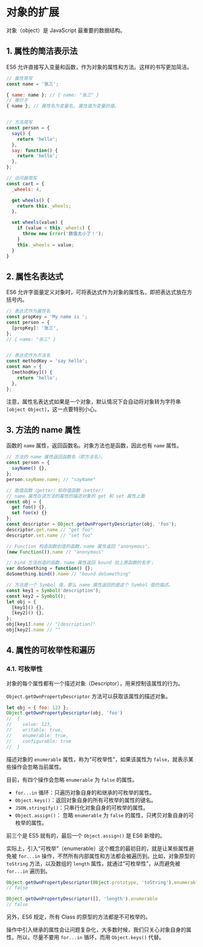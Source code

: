 # 对象的扩展

对象（object）是 JavaScript 最重要的数据结构。

## 1. 属性的简洁表示法

ES6 允许直接写入变量和函数，作为对象的属性和方法。这样的书写更加简洁。

```javascript
// 属性简写
const name = '张三';

{ name: name }; // { name: "张三" }
// 等价于
{ name }; // 属性名为变量名, 属性值为变量的值。


// 方法简写
const person = {
  say() {
    return 'hello';
  },
  say: function() {
    return 'hello';
  },
};

// 访问器简写
const cart = {
  _wheels: 4,

  get wheels() {
    return this._wheels;
  },

  set wheels(value) {
    if (value < this._wheels) {
      throw new Error('数值太小了！');
    }
    this._wheels = value;
  }
}
```

## 2. 属性名表达式

ES6 允许字面量定义对象时，可将表达式作为对象的属性名，即把表达式放在方括号内。

```javascript
// 表达式作为属性名
const propKey = 'My name is ';
const person = {
  [propKey]: '张三',
};
// { name: "张三" }


// 表达式作为方法名
const methodKey = 'say hello';
const man = {
  [methodKey]() {
    return 'hello';
  },
};

```

注意，属性名表达式如果是一个对象，默认情况下会自动将对象转为字符串 `[object Object]`，这一点要特别小心。

## 3. 方法的 name 属性

函数的 `name` 属性，返回函数名。对象方法也是函数，因此也有 `name` 属性。

```javascript
// 方法的 name 属性返回函数名（即方法名）。
const person = {
  sayName() {},
};
person.sayName.name; // "sayName"

// 取值函数（getter）和存值函数（setter）
// name 属性在该方法的属性的描述对象的 get 和 set 属性上面
const obj = {
  get foo() {},
  set foo(x) {}
};
const descriptor = Object.getOwnPropertyDescriptor(obj, 'foo');
descriptor.get.name // "get foo"
descriptor.set.name // "set foo"

// Function 构造函数创造的函数，name 属性返回 "anonymous"。
(new Function()).name // "anonymous"

// bind 方法创造的函数，name 属性返回 bound 加上原函数的名字；
var doSomething = function() {};
doSomething.bind().name // "bound doSomething"

// 方法是一个 Symbol 值，那么 name 属性返回的是这个 Symbol 值的描述。
const key1 = Symbol('description');
const key2 = Symbol();
let obj = {
  [key1]() {},
  [key2]() {},
};
obj[key1].name // "[description]"
obj[key2].name // ""
```

## 4. 属性的可枚举性和遍历

### 4.1. 可枚举性

对象的每个属性都有一个描述对象（Descriptor），用来控制该属性的行为。

`Object.getOwnPropertyDescriptor` 方法可以获取该属性的描述对象。

```javascript
let obj = { foo: 123 };
Object.getOwnPropertyDescriptor(obj, 'foo')
//  {
//    value: 123,
//    writable: true,
//    enumerable: true,
//    configurable: true
//  }
```

描述对象的 `enumerable` 属性，称为“可枚举性”，如果该属性为 `false`，就表示某些操作会忽略当前属性。

目前，有四个操作会忽略 `enumerable` 为 `false` 的属性。

* `for...in` 循环：只遍历对象自身的和继承的可枚举的属性。
* `Object.keys()`：返回对象自身的所有可枚举的属性的键名。
* `JSON.stringify()`：只串行化对象自身的可枚举的属性。
* `Object.assign()`： 忽略 `enumerable` 为 `false` 的属性，只拷贝对象自身的可枚举的属性。

前三个是 ES5 就有的，最后一个 `Object.assign()` 是 ES6 新增的。

实际上，引入“可枚举”（enumerable）这个概念的最初目的，就是让某些属性避免被 `for...in` 操作，不然所有内部属性和方法都会被遍历到。比如，对象原型的 `toString` 方法，以及数组的 `length` 属性，就通过“可枚举性”，从而避免被 `for...in` 遍历到。

```javascript
Object.getOwnPropertyDescriptor(Object.prototype, 'toString').enumerable
// false

Object.getOwnPropertyDescriptor([], 'length').enumerable
// false
```

另外，ES6 规定，所有 Class 的原型的方法都是不可枚举的。

操作中引入继承的属性会让问题复杂化，大多数时候，我们只关心对象自身的属性。所以，尽量不要用 `for...in` 循环，而用 `Object.keys()` 代替。